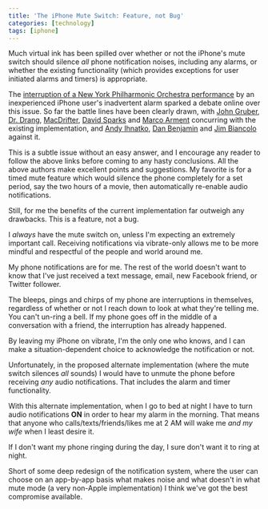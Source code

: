 ```yaml
---
title: 'The iPhone Mute Switch: Feature, not Bug'
categories: [technology]
tags: [iphone]
---
```

Much virtual ink has been spilled over whether or not the iPhone's mute switch should silence _all_ phone notification noises, including any alarms, or whether the existing functionality (which provides exceptions for user initiated alarms and timers) is appropriate.

The [interruption of a New York Philharmonic Orchestra performance][1] by an inexperienced iPhone user's inadvertent alarm sparked a debate online over this issue. So far the battle lines have been clearly drawn, with [John Gruber][2], [Dr. Drang][3], [MacDrifter][4], [David Sparks][5] and [Marco Arment][6] concurring with the existing implementation, and [Andy Ihnatko][7], [Dan Benjamin][8] and [Jim Biancolo][9] against it.

This is a subtle issue without an easy answer, and I encourage any reader to follow the above links before coming to any hasty conclusions. All the above authors make excellent points and suggestions. My favorite is for a timed mute feature which would silence the phone completely for a set period, say the two hours of a movie, then automatically re-enable audio notifications.

Still, for me the benefits of the current implementation far outweigh any drawbacks. This is a feature, not a bug.

I _always_ have the mute switch on, unless I'm expecting an extremely important call. Receiving notifications via vibrate-only allows me to be more mindful and respectful of the people and world around me.

My phone notifications are for me. The rest of the world doesn't want to know that I've just received a text message, email, new Facebook friend, or Twitter follower.

The bleeps, pings and chirps of my phone are interruptions in themselves, regardless of whether or not I reach down to look at what they're telling me. You can't un-ring a bell. If my phone goes off in the middle of a conversation with a friend, the interruption has already happened.

By leaving my iPhone on vibrate, I'm the only one who knows, and I can make a situation-dependent choice to acknowledge the notification or not.

Unfortunately, in the proposed alternate implementation (where the mute switch silences _all_ sounds) I would have to unmute the phone before receiving _any_ audio notifications. That includes the alarm and timer functionality.

With this alternate implementation, when I go to bed at night I have to turn audio notifications **ON** in order to hear my alarm in the morning. That means that anyone who calls/texts/friends/likes me at 2 AM will wake me _and my wife_ when I least desire it.

If I don't want my phone ringing during the day, I sure don't want it to ring at night.

Short of some deep redesign of the notification system, where the user can choose on an app-by-app basis what makes noise and what doesn't in what mute mode (a very non-Apple implementation) I think we've got the best compromise available.

   [1]: http://www.nytimes.com/2012/01/13/nyregion/ringing-finally-stopped-but-concertgoers-alarm-persists.html?_r=1
   [2]: http://daringfireball.net/2012/01/iphone_mute_switch_design
   [3]: http://www.leancrew.com/all-this/2012/01/the-mute-switch-and-the-missing-feature/
   [4]: http://www.macdrifter.com/2012/01/going-mute/?utm_source=rss&utm_medium=rss&utm_campaign=going-mute
   [5]: http://www.macsparky.com/blog/2012/1/14/that-pesky-mute-button.html
   [6]: http://www.marco.org/2012/01/14/mute
   [7]: http://ihnatko.com/2012/01/14/daring-fireball-on-the-behavior-of-the-iphone-mute-switch/
   [8]: http://hivelogic.com/articles/mute/
   [9]: http://www.biancolo.com/articles/bad-ui-stops-symphony